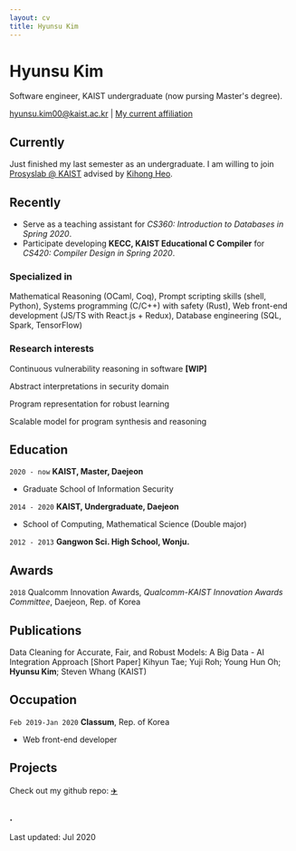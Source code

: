 ```yaml
---
layout: cv
title: Hyunsu Kim
---
```


# Hyunsu Kim

Software engineer, KAIST undergraduate (now pursing Master's degree).

<div id="webaddress">
<a href="mailto:hyunsu.kim00@kaist.ac.kr">hyunsu.kim00@kaist.ac.kr</a>
| <a href="https://prosys.kaist.ac.kr" target="_blank">My current affiliation</a>
</div>

## Currently

Just finished my last semester as an undergraduate. I am willing to join [Prosyslab @ KAIST](https://prosys.kaist.ac.kr) advised by [Kihong Heo](https://kihongheo.kaist.ac.kr).

## Recently

- Serve as a teaching assistant for _CS360: Introduction to Databases in Spring 2020_.
- Participate developing **KECC, KAIST Educational C Compiler** for _CS420: Compiler Design in Spring 2020_.

### Specialized in

Mathematical Reasoning (OCaml, Coq), Prompt scripting skills (shell, Python), Systems programming (C/C++) with safety (Rust), Web front-end development (JS/TS with React.js + Redux), Database engineering (SQL, Spark, TensorFlow)

### Research interests

Continuous vulnerability reasoning in software **[WIP]**

Abstract interpretations in security domain

Program representation for robust learning

Scalable model for program synthesis and reasoning

## Education

`2020 - now`
**KAIST, Master, Daejeon**

- Graduate School of Information Security

`2014 - 2020`
**KAIST, Undergraduate, Daejeon**

- School of Computing, Mathematical Science (Double major)

`2012 - 2013`
**Gangwon Sci. High School, Wonju.**

## Awards

`2018`
Qualcomm Innovation Awards, _Qualcomm-KAIST Innovation Awards Committee_, Daejeon, Rep. of Korea

## Publications

Data Cleaning for Accurate, Fair, and Robust Models: A Big Data - AI Integration Approach [Short Paper] Kihyun Tae; Yuji Roh; Young Hun Oh; **Hyunsu Kim**; Steven Whang (KAIST)

## Occupation

`Feb 2019-Jan 2020`
**Classum**, Rep. of Korea

- Web front-end developer

## Projects

Check out my github repo: [✈️](https://github.com/hyunsukimsokcho)

### .

Last updated: Jul 2020
